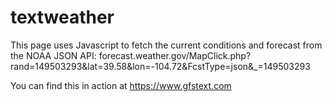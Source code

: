 # textweather

This page uses Javascript to fetch the current conditions and forecast from the NOAA JSON API:
forecast.weather.gov/MapClick.php?rand=149503293&lat=39.58&lon=-104.72&FcstType=json&_=149503293

You can find this in action at https://www.gfstext.com
